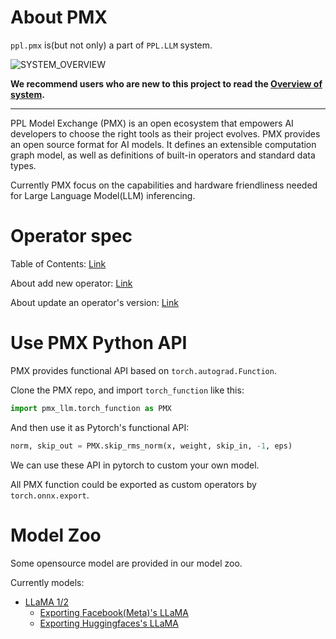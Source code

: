 # About PMX

`ppl.pmx` is(but not only) a part of `PPL.LLM` system.

![SYSTEM_OVERVIEW](https://github.com/openppl-public/ppl.nn.llm/blob/master/docs/system_overview.png)

**We recommend users who are new to this project to read the [Overview of system](https://github.com/openppl-public/ppl.nn.llm/blob/master/docs/system_overview.md).**

---

PPL Model Exchange (PMX) is an open ecosystem that empowers AI developers to choose the right tools as their project evolves. PMX provides an open source format for AI models. It defines an extensible computation graph model, as well as definitions of built-in operators and standard data types.

Currently PMX focus on the capabilities and hardware friendliness needed for Large Language Model(LLM) inferencing.

# Operator spec

Table of Contents: [Link](docs/OperatorsTOC.md)

About add new operator: [Link](docs/AddNewOp.md)

About update an operator's version: [Link](docs/UpdateOp.md)

# Use PMX Python API

PMX provides functional API based on `torch.autograd.Function`.

Clone the PMX repo, and import `torch_function` like this:

```python
import pmx_llm.torch_function as PMX
```

And then use it as Pytorch's functional API:

```python
norm, skip_out = PMX.skip_rms_norm(x, weight, skip_in, -1, eps)
```

We can use these API in pytorch to custom your own model.

All PMX function could be exported as custom operators by `torch.onnx.export`.

# Model Zoo

Some opensource model are provided in our model zoo.

Currently models:

- [LLaMA 1/2](model_zoo/llama)
    - [Exporting Facebook(Meta)'s LLaMA](model_zoo/llama/facebook)
    - [Exporting Huggingfaces's LLaMA](model_zoo/llama/huggingface)
